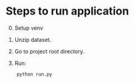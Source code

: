 # Steps to run application

0. Setup venv

1. Unzip dataset.

2. Go to project root directory.

3. Run:

```shell
    python run.py
```
